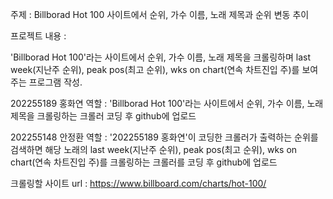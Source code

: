 주제 : Billborad Hot 100 사이트에서 순위, 가수 이름, 노래 제목과 순위 변동 추이

프로젝트 내용 :

'Billborad Hot 100'라는 사이트에서 순위, 가수 이름, 노래 제목을 크롤링하며 last week(지난주 순위), peak pos(최고 순위), wks on chart(연속 차트진입 주)를 보여주는 프로그램 작성.

202255189 홍화연 역할 : 'Billborad Hot 100'라는 사이트에서 순위, 가수 이름, 노래 제목을 크롤링하는 크롤러 코딩 후 github에 업로드

202255148 안정환 역할 : '202255189 홍화연'이 코딩한 크롤러가 출력하는 순위를 검색하면 해당 노래의 last week(지난주 순위), peak pos(최고 순위), wks on chart(연속 차트진입 주)를 크롤링하는 크롤러를 코딩 후 github에 업로드

크롤링할 사이트 url : https://www.billboard.com/charts/hot-100/
